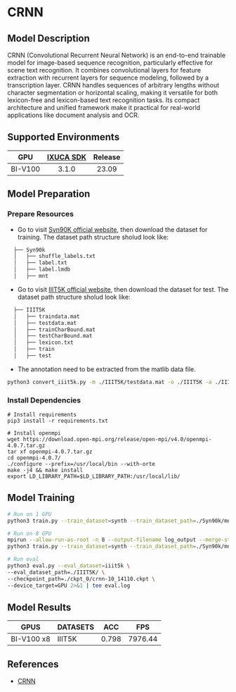 # CRNN

## Model Description

CRNN (Convolutional Recurrent Neural Network) is an end-to-end trainable model for image-based sequence recognition,
particularly effective for scene text recognition. It combines convolutional layers for feature extraction with
recurrent layers for sequence modeling, followed by a transcription layer. CRNN handles sequences of arbitrary lengths
without character segmentation or horizontal scaling, making it versatile for both lexicon-free and lexicon-based text
recognition tasks. Its compact architecture and unified framework make it practical for real-world applications like
document analysis and OCR.

## Supported Environments

| GPU    | [IXUCA SDK](https://gitee.com/deep-spark/deepspark#%E5%A4%A9%E6%95%B0%E6%99%BA%E7%AE%97%E8%BD%AF%E4%BB%B6%E6%A0%88-ixuca) | Release |
| :----: | :----: | :----: |
| BI-V100 | 3.1.0     |  23.09  |

## Model Preparation

### Prepare Resources

- Go to visit [Syn90K official website](https://www.robots.ox.ac.uk/~vgg/data/text/), then download the dataset for
  training. The dataset path structure sholud look like:

```bash
  ├── Syn90k
  │   ├── shuffle_labels.txt
  │   ├── label.txt
  │   ├── label.lmdb
  │   ├── mnt
```

- Go to visit [IIIT5K official
  website](https://cvit.iiit.ac.in/research/projects/cvit-projects/the-iiit-5k-word-dataset), then download the dataset
  for test. The dataset path structure sholud look like:

```bash
  ├── IIIT5K
  │   ├── traindata.mat
  │   ├── testdata.mat
  │   ├── trainCharBound.mat
  │   ├── testCharBound.mat
  │   ├── lexicon.txt
  │   ├── train
  │   ├── test
```

- The annotation need to be extracted from the matlib data file.

```bash
python3 convert_iiit5k.py -m ./IIIT5K/testdata.mat -o ./IIIT5K -a ./IIIT5K/annotation.txt
```

### Install Dependencies

```shell
# Install requirements
pip3 install -r requirements.txt

# Install openmpi
wget https://download.open-mpi.org/release/open-mpi/v4.0/openmpi-4.0.7.tar.gz
tar xf openmpi-4.0.7.tar.gz
cd openmpi-4.0.7/
./configure --prefix=/usr/local/bin --with-orte
make -j4 && make install
export LD_LIBRARY_PATH=$LD_LIBRARY_PATH:/usr/local/lib/
```

## Model Training

```bash
# Run on 1 GPU
python3 train.py --train_dataset=synth --train_dataset_path=./Syn90k/mnt/ramdisk/max/90kDICT32px --device_target=GPU 2>&1 | tee log.txt

# Run on 8 GPU 
mpirun --allow-run-as-root -n 8 --output-filename log_output --merge-stderr-to-stdout \
python3 train.py --train_dataset=synth --train_dataset_path=./Syn90k/mnt/ramdisk/max/90kDICT32px --device_target=GPU --run_distribute=True 2>&1 | tee log.txt

# Run eval
python3 eval.py --eval_dataset=iiit5k \
--eval_dataset_path=./IIIT5K/ \ 
--checkpoint_path=./ckpt_0/crnn-10_14110.ckpt \
--device_target=GPU 2>&1 | tee eval.log
```

## Model Results

| GPUS       | DATASETS | ACC   | FPS     |
|------------|----------|-------|---------|
| BI-V100 x8 | IIIT5K   | 0.798 | 7976.44 |

## References

- [CRNN](https://gitee.com/mindspore/models/tree/master/official/cv/CRNN)
